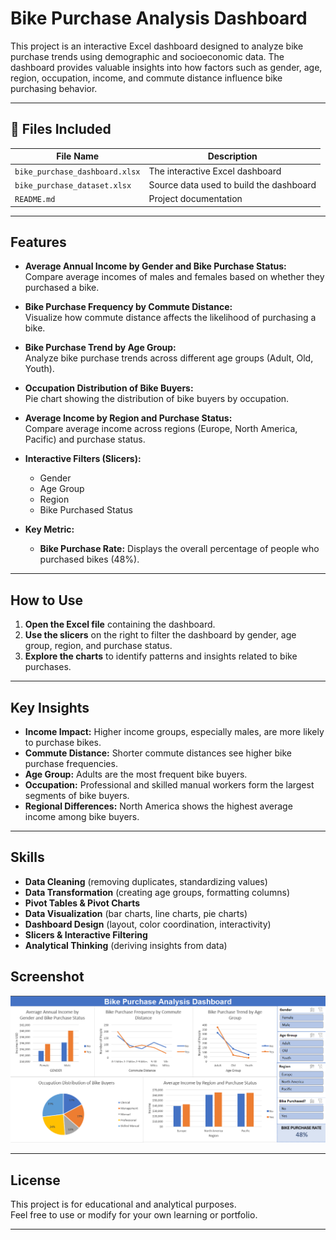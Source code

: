 # Bike Purchase Analysis Dashboard

This project is an interactive Excel dashboard designed to analyze bike purchase trends using demographic and socioeconomic data. The dashboard provides valuable insights into how factors such as gender, age, region, occupation, income, and commute distance influence bike purchasing behavior.

---

## 📂 Files Included

| File Name                     | Description                                 |
|-------------------------------|---------------------------------------------|
| `bike_purchase_dashboard.xlsx` | The interactive Excel dashboard             |
| `bike_purchase_dataset.xlsx`   | Source data used to build the dashboard     |
| `README.md`                   | Project documentation                       |

---

## Features

- **Average Annual Income by Gender and Bike Purchase Status:**  
  Compare average incomes of males and females based on whether they purchased a bike.

- **Bike Purchase Frequency by Commute Distance:**  
  Visualize how commute distance affects the likelihood of purchasing a bike.

- **Bike Purchase Trend by Age Group:**  
  Analyze bike purchase trends across different age groups (Adult, Old, Youth).

- **Occupation Distribution of Bike Buyers:**  
  Pie chart showing the distribution of bike buyers by occupation.

- **Average Income by Region and Purchase Status:**  
  Compare average income across regions (Europe, North America, Pacific) and purchase status.

- **Interactive Filters (Slicers):**  
  - Gender  
  - Age Group  
  - Region  
  - Bike Purchased Status

- **Key Metric:**  
  - **Bike Purchase Rate:** Displays the overall percentage of people who purchased bikes (48%).

---

## How to Use

1. **Open the Excel file** containing the dashboard.
2. **Use the slicers** on the right to filter the dashboard by gender, age group, region, and purchase status.
3. **Explore the charts** to identify patterns and insights related to bike purchases.

---

## Key Insights

- **Income Impact:** Higher income groups, especially males, are more likely to purchase bikes.
- **Commute Distance:** Shorter commute distances see higher bike purchase frequencies.
- **Age Group:** Adults are the most frequent bike buyers.
- **Occupation:** Professional and skilled manual workers form the largest segments of bike buyers.
- **Regional Differences:** North America shows the highest average income among bike buyers.

---
## Skills

- **Data Cleaning** (removing duplicates, standardizing values)
- **Data Transformation** (creating age groups, formatting columns)
- **Pivot Tables & Pivot Charts**
- **Data Visualization** (bar charts, line charts, pie charts)
- **Dashboard Design** (layout, color coordination, interactivity)
- **Slicers & Interactive Filtering**
- **Analytical Thinking** (deriving insights from data)

## Screenshot

![Bike Purchase Analysis Dashboard](./dashboard_screenshot.png)

---

## License

This project is for educational and analytical purposes.  
Feel free to use or modify for your own learning or portfolio.

---
